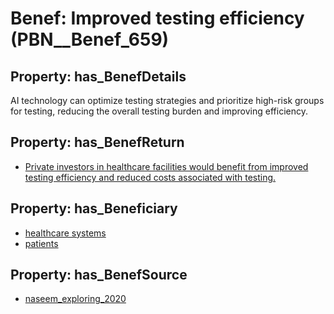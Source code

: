 # Benef: __Improved testing efficiency__ (PBN__Benef_659)

## Property: has_BenefDetails

AI technology can optimize testing strategies and prioritize high-risk groups for testing, reducing the overall testing burden and improving efficiency.

## Property: has_BenefReturn

* [Private investors in healthcare facilities would benefit from improved testing efficiency and reduced costs associated with testing.](../BenefReturn/PBN__BenefReturn_705)

## Property: has_Beneficiary

* [healthcare systems](../Stakeholder/PBN__Stakeholder_193)
* [patients](../Stakeholder/PBN__Stakeholder_31)

## Property: has_BenefSource

* [naseem_exploring_2020](../Article/PBN__Article_131)

